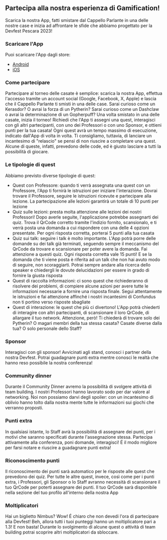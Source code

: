 ## Partecipa alla nostra esperienza di Gamification!
Scarica la nostra App, fatti smistare dal Cappello Parlante in una delle nostre case e inizia ad affrontare le sfide che abbiamo progettato per la Devfest Pescara 2023!

### Scaricare l'App
Puoi scaricare l'App dagli store:
- [Android](https://play.google.com/store/apps/details?id=it.gdgpescara.filch)
- [iOS](https://apps.apple.com/us/app/devfest-pescara-2023/id6471958039)

### Come partecipare
Partecipare al torneo delle casate è semplice: scarica la nostra App, effettua l'accesso tramite un account social (Google, Facebook, X, Apple) e lascia che il Cappello Parlante ti smisti in una delle case. 
Sarai curioso come un Kerasdor? O avrai la forza di un Pytherin? Sarai curioso come un Dashclaw o avrai la determinazione di un Gopherpuff?
Una volta smistato in una delle casate, inizia il torneo! Richiedi che l'App ti assegni una quest, interagisci con gli altri partecipanti, con uno dei Professori o con uno Sponsor, e ottieni punti per la tua casata! Ogni quest avrà un tempo massimo di esecuzione, indicato dall'App di volta in volta.
Ti consigliamo, tuttavia, di lanciare un incantesimo di "relascio" se pensi di non riuscire a completare una quest. Alcune di queste, infatti, prevedono delle code, ed è giusto lasciare a tutti la possibilità di giocare.

### Le tipologie di quest
Abbiamo previsto diverse tipologie di quest:
- Quest con Professore: quando ti verrà assegnata una quest con un Professore, l'App ti fornirà le istruzioni per iniziare l'interazione. Dovrai trovare il Professore, seguire le istruzioni ricevute e partecipare alla lezione. La partecipazione alle lezioni garantirà un totale di 10 punti per lezione
- Quiz sulle lezioni: presta molta attenzione alle lezioni dei nostri Professori! Dopo averle seguite, l'applicazione potrebbe assegnarti dei quiz. Trova il QrCode corretto tramite l'indizio fornito, scansionalo, e ti verrà posta una domanda a cui rispondere con una delle 4 opzioni presentate. Per ogni risposta corretta, porterai 5 punti alla tua casata
- Quiz sui talk: seguire i talk è molto importante. L'App potrà porre delle domande su dei talk già terminati, seguendo sempre il meccanismo del QrCode da trovare e scansionare per poter avere la domanda. Fai attenzione a questi quiz. Ogni risposta corretta vale 15 punti! E se la domanda che ti viene posta è riferita ad un talk che non hai avuto modo di seguire, non scoraggiarti. Potrai sempre andare alla ricerca dello speaker e chiedergli le dovute delucidazioni per essere in grado di fornire la giusta risposta
- Quest di raccolta informazioni: ci sono quest che richiederanno di risolvere dei problemi, di compiere alcune azioni per avere tutte le informazioni necessarie a fornire una risposta finale. Segui attentamente le istruzioni e fai attenzione affinché i nostri incantesimi di Confundus non ti portino verso risposte sbagliate
- Quest di interazione: le quest che più ci divertono! L'App potrà chiederti di interagire con altri partecipanti, di scansionare il loro QrCode, di allargare il tuo network. Attenzione, però! Ti chiederà di trovare solo dei Pytherin? O magari membri della tua stessa casata? Casate diverse dalla tua? O solo personale dello Staff?

### Sponsor
Interagisci con gli sponsor! Avvicinati agli stand, conosci i partner della nostra Devfest. Potrai guadagnare punti extra mentre conosci le realtà che hanno reso possibile la nostra conferenza!

### Community dinner
Durante il Community Dinner avremo la possibilità di svolgere attività di team building. I nostri Professori hanno lavorato sodo per dar valore al networking. Noi non possiamo darvi degli spoiler: con un incantesimo di oblivio hanno tolto dalla nostra mente tutte le informazioni sui giochi che verranno proposti.

### Punti extra
In qualsiasi istante, lo Staff avrà la possibilità di assegnare dei punti, per i motivi che saranno specificati durante l'assegnazione stessa. Partecipa attivamente alla conferenza, poni domande, interagisci! É il modo migliore per farsi notare e riuscire a guadagnare punti extra!

### Riconoscimento punti
Il riconoscimento dei punti sarà automatico per le risposte alle quest che prevedono dei quiz. Per tutte le altre quest, invece, così come per i punti extra, i Professori, gli Sponsor o lo Staff avranno necessità di scansionare il tuo QrCode per poterti assegnare dei punti. Il tuo QrCode sarà disponibile nella sezione del tuo profilo all'interno della nostra App

### Moltiplicatori
Hai un biglietto Nimbus? Wow! É chiaro che non devedi l'ora di partecipare alla Devfest! Beh, allora tutti i tuoi punteggi hanno un moltiplicatore pari a 1.3!
E non basta! Durante lo svolgimento di alcune quest o attività di team building potrai scoprire altri moltiplicatori da sbloccare.